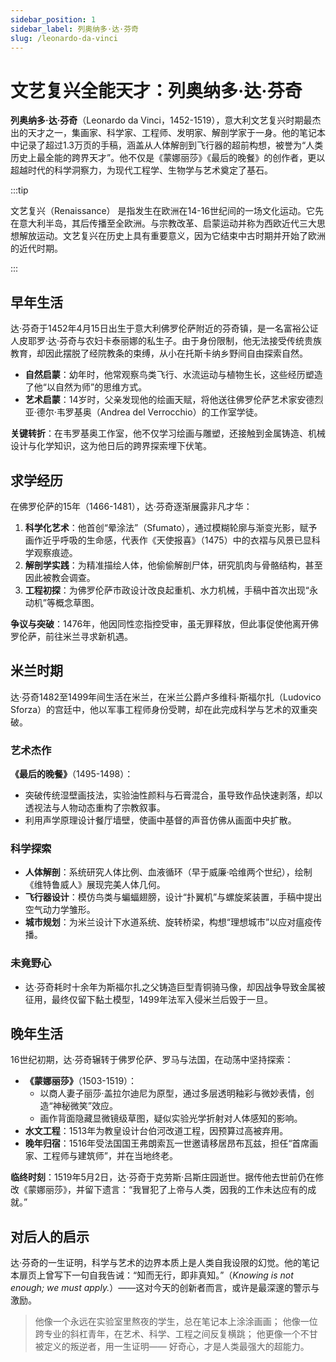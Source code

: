 ```yaml
---
sidebar_position: 1
sidebar_label: 列奥纳多·达·芬奇
slug: /leonardo-da-vinci
---
```


# 文艺复兴全能天才：列奥纳多·达·芬奇

**列奥纳多·达·芬奇**（Leonardo da Vinci，1452-1519），意大利文艺复兴时期最杰出的天才之一，集画家、科学家、工程师、发明家、解剖学家于一身。他的笔记本中记录了超过1.3万页的手稿，涵盖从人体解剖到飞行器的超前构想，被誉为“人类历史上最全能的跨界天才”。他不仅是《蒙娜丽莎》《最后的晚餐》的创作者，更以超越时代的科学洞察力，为现代工程学、生物学与艺术奠定了基石。

:::tip

文艺复兴（Renaissance） 是指发生在欧洲在14-16世纪间的一场文化运动。它先在意大利半岛，其后传播至全欧洲。与宗教改革、启蒙运动并称为西欧近代三大思想解放运动。文艺复兴在历史上具有重要意义，因为它结束中古时期并开始了欧洲的近代时期。

:::



## 早年生活

达·芬奇于1452年4月15日出生于意大利佛罗伦萨附近的芬奇镇，是一名富裕公证人皮耶罗·达·芬奇与农妇卡泰丽娜的私生子。由于身份限制，他无法接受传统贵族教育，却因此摆脱了经院教条的束缚，从小在托斯卡纳乡野间自由探索自然。

- **自然启蒙**：幼年时，他常观察鸟类飞行、水流运动与植物生长，这些经历塑造了他“以自然为师”的思维方式。
- **艺术启蒙**：14岁时，父亲发现他的绘画天赋，将他送往佛罗伦萨艺术家安德烈亚·德尔·韦罗基奥（Andrea del Verrocchio）的工作室学徒。

**关键转折**：在韦罗基奥工作室，他不仅学习绘画与雕塑，还接触到金属铸造、机械设计与化学知识，这为他日后的跨界探索埋下伏笔。



## 求学经历

在佛罗伦萨的15年（1466-1481），达·芬奇逐渐展露非凡才华：

1. **科学化艺术**：他首创“晕涂法”（Sfumato），通过模糊轮廓与渐变光影，赋予画作近乎呼吸的生命感，代表作《天使报喜》（1475）中的衣褶与风景已显科学观察痕迹。
2. **解剖学实践**：为精准描绘人体，他偷偷解剖尸体，研究肌肉与骨骼结构，甚至因此被教会调查。
3. **工程初探**：为佛罗伦萨市政设计改良起重机、水力机械，手稿中首次出现“永动机”等概念草图。

**争议与突破**：1476年，他因同性恋指控受审，虽无罪释放，但此事促使他离开佛罗伦萨，前往米兰寻求新机遇。



## 米兰时期

达·芬奇1482至1499年间生活在米兰，在米兰公爵卢多维科·斯福尔扎（Ludovico Sforza）的宫廷中，他以军事工程师身份受聘，却在此完成科学与艺术的双重突破。

### 艺术杰作

**《最后的晚餐》**（1495-1498）：

- 突破传统湿壁画技法，实验油性颜料与石膏混合，虽导致作品快速剥落，却以透视法与人物动态重构了宗教叙事。
- 利用声学原理设计餐厅墙壁，使画中基督的声音仿佛从画面中央扩散。

### 科学探索

- **人体解剖**：系统研究人体比例、血液循环（早于威廉·哈维两个世纪），绘制《维特鲁威人》展现完美人体几何。
- **飞行器设计**：模仿鸟类与蝙蝠翅膀，设计“扑翼机”与螺旋桨装置，手稿中提出空气动力学雏形。
- **城市规划**：为米兰设计下水道系统、旋转桥梁，构想“理想城市”以应对瘟疫传播。

### 未竟野心

- 达·芬奇耗时十余年为斯福尔扎之父铸造巨型青铜骑马像，却因战争导致金属被征用，最终仅留下黏土模型，1499年法军入侵米兰后毁于一旦。



## 晚年生活

16世纪初期，达·芬奇辗转于佛罗伦萨、罗马与法国，在动荡中坚持探索：

- **《蒙娜丽莎》**（1503-1519）：
  - 以商人妻子丽莎·盖拉尔迪尼为原型，通过多层透明釉彩与微妙表情，创造“神秘微笑”效应。
  - 画作背面隐藏显微镜级草图，疑似实验光学折射对人体感知的影响。
- **水文工程**：1513年为教皇设计台伯河改道工程，因预算过高被弃用。
- **晚年归宿**：1516年受法国国王弗朗索瓦一世邀请移居昂布瓦兹，担任“首席画家、工程师与建筑师”，并在当地终老。

**临终时刻**：1519年5月2日，达·芬奇于克劳斯·吕斯庄园逝世。据传他去世前仍在修改《蒙娜丽莎》，并留下遗言：“我冒犯了上帝与人类，因我的工作未达应有的成就。”



## 对后人的启示

达·芬奇的一生证明，科学与艺术的边界本质上是人类自我设限的幻觉。他的笔记本扉页上曾写下一句自我告诫：“知而无行，即非真知。”（*Knowing is not enough; we must apply.*）——这对今天的创新者而言，或许是最深邃的警示与激励。

> 他像一个永远在实验室里熬夜的学生，总在笔记本上涂涂画画；
> 他像一位跨专业的斜杠青年，在艺术、科学、工程之间反复横跳；
> 他更像一个不甘被定义的叛逆者，用一生证明——
> 好奇心，才是人类最强大的超能力。

